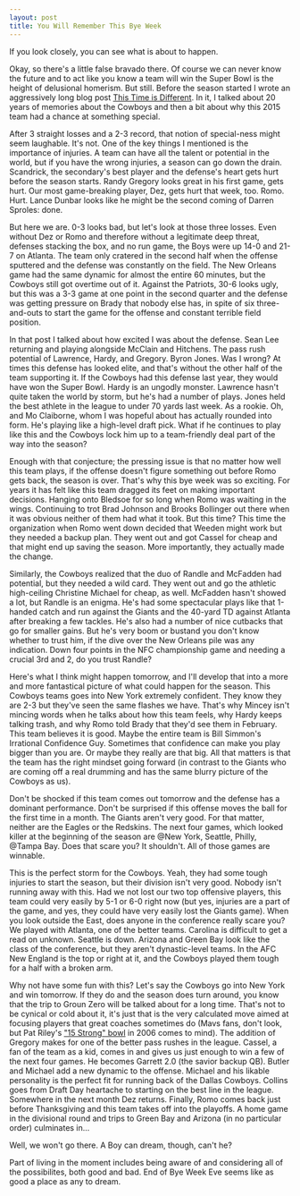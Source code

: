 ```yaml
---
layout: post
title: You Will Remember This Bye Week 
---
```

If you look closely, you can see what is about to happen.

Okay, so there's a little false bravado there. Of course we can never know the future and to act like you know a team will win the Super Bowl is the height of delusional homerism. But still. Before the season started I wrote an aggressively long blog post [This Time is Different](http://lebo.io/2015/07/29/this-time-is-different.html). In it, I talked about 20 years of memories about the Cowboys and then a bit about why this 2015 team had a chance at something special.  

After 3 straight losses and a 2-3 record, that notion of special-ness might seem laughable. It's not. One of the key things I mentioned is the importance of injuries. A team can have all the talent or potential in the world, but if you have the wrong injuries, a season can go down the drain. Scandrick, the secondary's best player and the defense's heart gets hurt before the season starts. Randy Gregory looks great in his first game, gets hurt. Our most game-breaking player, Dez, gets hurt that week, too. Romo. Hurt. Lance Dunbar looks like he might be the second coming of Darren Sproles: done.  

But here we are. 0-3 looks bad, but let's look at those three losses. Even without Dez or Romo and therefore without a legitimate deep threat, defenses stacking the box, and no run game, the Boys were up 14-0 and 21-7 on Atlanta. The team only cratered in the second half when the offense sputtered and the defense was constantly on the field. The New Orleans game had the same dynamic for almost the entire 60 minutes, but the Cowboys still got overtime out of it. Against the Patriots, 30-6 looks ugly, but this was a 3-3 game at one point in the second quarter and the defense was getting pressure on Brady that nobody else has, in spite of six three-and-outs to start the game for the offense and constant terrible field position. 

In that post I talked about how excited I was about the defense. Sean Lee returning and playing alongside McClain and Hitchens. The pass rush potential of Lawrence, Hardy, and Gregory. Byron Jones. Was I wrong? At times this defense has looked elite, and that's without the other half of the team supporting it. If the Cowboys had this defense last year, they would have won the Super Bowl. Hardy is an ungodly monster. Lawrence hasn't quite taken the world by storm, but he's had a number of plays. Jones held the best athlete in the league to under 70 yards last week. As a rookie. Oh, and Mo Claiborne, whom I was hopeful about has actually rounded into form. He's playing like a high-level draft pick. What if he continues to play like this and the Cowboys lock him up to a team-friendly deal part of the way into the season?  

Enough with that conjecture; the pressing issue is that no matter how well this team plays, if the offense doesn't figure something out before Romo gets back, the season is over. That's why this bye week was so exciting. For years it has felt like this team dragged its feet on making important decisions. Hanging onto Bledsoe for so long when Romo was waiting in the wings. Continuing to trot Brad Johnson and Brooks Bollinger out there when it was obvious neither of them had what it took. But this time? This time the organization when Romo went down decided that Weeden might work but they needed a backup plan. They went out and got Cassel for cheap and that might end up saving the season. More importantly, they actually made the change.   

Similarly, the Cowboys realized that the duo of Randle and McFadden had potential, but they needed a wild card. They went out and go the athletic high-ceiling Christine Michael for cheap, as well. McFadden hasn't showed a lot, but Randle is an enigma. He's had some spectacular plays like that 1-handed catch and run against the Giants and the 40-yard TD against Atlanta after breaking a few tackles. He's also had a number of nice cutbacks that go for smaller gains. But he's very boom or bustand you don't know whether to trust him, if the dive over the New Orleans pile was any indication. Down four points in the NFC championship game and needing a crucial 3rd and 2, do you trust Randle?   

Here's what I think might happen tomorrow, and I'll develop that into a more and more fantastical picture of what could happen for the season. 
 This Cowboys teams goes into New York extremely confident. They know they are 2-3 but they've seen the same flashes we have. That's why Mincey isn't mincing words when he talks about how this team feels, why Hardy keeps talking trash, and why Romo told Brady that they'd see them in February. This team believes it is good. Maybe the entire team is Bill Simmon's Irrational Confidence Guy. Sometimes that confidence can make you play bigger than you are. Or maybe they really are that big. All that matters is that the team has the right mindset going forward (in contrast to the Giants who are coming off a real drumming and has the same blurry picture of the Cowboys as us). 

Don't be shocked if this team comes out tomorrow and the defense has a dominant performance. Don't be surprised if this offense moves the ball for the first time in a month. The Giants aren't very good. For that matter, neither are the Eagles or the Redskins. The next four games, which looked killer at the beginning of the season are @New York, Seattle, Philly, @Tampa Bay. Does that scare you? It shouldn't. All of those games are winnable.

This is the perfect storm for the Cowboys. Yeah, they had some tough injuries to start the season, but their division isn't very good. Nobody isn't running away with this. Had we not lost our two top offensive players, this team could very easily by 5-1 or 6-0 right now (but yes, injuries are a part of the game, and yes, they could have very easily lost the Giants game). When you look outside the East, does anyone in the conference really scare you? We played with Atlanta, one of the better teams. Carolina is difficult to get a read on unknown. Seattle is down. Arizona and Green Bay look like the class of the conference, but they aren't dynastic-level teams. In the AFC New England is the top or right at it, and the Cowboys played them tough for a half with a broken arm.  

Why not have some fun with this? Let's say the Cowboys go into New York and win tomorrow. If they do and the season does turn around, you know that the trip to Groun Zero will be talked about for a long time. That's not to be cynical or cold about it, it's just that is the very calculated move aimed at focusing players that great coaches sometimes do (Mavs fans, don't look, but Pat Riley's ["15 Strong" bowl](http://sports.espn.go.com/nba/dailydime?page=dailydime-060621) in 2006 comes to mind). The addition of Gregory makes for one of the better pass rushes in the league. Cassel, a fan of the team as a kid, comes in and gives us just enough to win a few of the next four games. He becomes Garrett 2.0 (the savior backup QB). Butler and Michael add a new dynamic to the offense. Michael and his likable personality is the perfect fit for running back of the Dallas Cowboys. Collins goes from Draft Day heartache to starting on the best line in the league. Somewhere in the next month Dez returns. Finally, Romo comes back just before Thanksgiving and this team takes off into the playoffs. A home game in the divisional round and trips to Green Bay and Arizona (in no particular order) culminates in...

Well, we won't go there. A Boy can dream, though, can't he?

Part of living in the moment includes being aware of and considering all of the possibilites, both good and bad. End of Bye Week Eve seems like as good a place as any to dream.  
